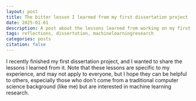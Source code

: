 ```yaml
---
layout: post
title: The bitter lesson I learned from my first dissertation project
date: 2025-01-01
description: A post about the lessons learned from working on my first dissertation project.
tags: reflections, dissertation, machinelearningresearch
categories: posts
citation: false
---
```


I recently finished my first dissertation project, and I wanted to share the lessons I learned from it.
Note that these lessons are specific to my experience, and may not apply to everyone, but I hope they can be helpful to others,
especially those who don't come from a traditional computer science background (like me) but are interested
in machine learning research.
